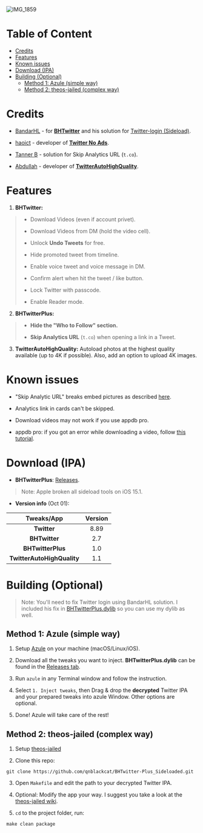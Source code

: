 ![IMG_1859](https://user-images.githubusercontent.com/52943116/134367319-9e7bca79-4947-46b7-b8ab-d65189bd2d04.PNG)


# Table of Content

* [Credits](#credits)
* [Features](#features)
* [Known issues](#known-issues)
* [Download (IPA)](#download-ipa)
* [Building (Optional)](#building-optional)
   * [Method 1: Azule (simple way)](#method-1-azule-simple-way)
   * [Method 2: theos-jailed (complex way)](#method-2-theos-jailed-complex-way)


# Credits

- [BandarHL](https://twitter.com/bandarhl?s=21) - for [**BHTwitter**](https://github.com/BandarHL/BHTwitter) and his solution for [Twitter-login (Sideload)](https://gist.github.com/e99a4ab4afb3f74f29c9525684092563).

- [haoict](https://twitter.com/haoict?s=21) - developer of [**Twitter No Ads**](https://github.com/haoict/twitter-no-ads).

- [Tanner B](https://twitter.com/NSExceptional) - solution for Skip Analytics URL (`t.co`).

- [Abdullah](https://twitter.com/m3rfwsh?s=21) - developer of [**TwitterAutoHighQuality**](https://moreinfo.thebigboss.org/moreinfo/depiction.php?file=twitterauto4kDp).


# Features

1. **BHTwitter:**

> - Download Videos (even if account privet).
>
> - Download Videos from DM (hold the video cell).
> 
> - Unlock **Undo Tweets** for free.
>
> - Hide promoted tweet from timeline.
>
> - Enable voice tweet and voice message in DM.
>
> - Confirm alert when hit the tweet / like button.
>
> - Lock Twitter with passcode.
>
> - Enable Reader mode.

2. **BHTwitterPlus:**

> - **Hide the "Who to Follow" section.**
>
> - **Skip Analytics URL** (`t.co`) when opening a link in a Tweet.

3. **TwitterAutoHighQuality:** Autoload photos at the highest quality available (up to 4K if possible). Also, add an option to upload 4K images.


# Known issues

- "Skip Analytic URL" breaks embed pictures as described [here](https://github.com/haoict/twitter-no-ads/issues/15).

- Analytics link in cards can't be skipped.

- Download videos may not work if you use appdb pro.

- appdb pro: if you got an error while downloading a video, follow [this tutorial](https://www.reddit.com/r/sideloaded/comments/pub39h/guide_how_to_fix_uyouuyou_download_not_working/).


# Download (IPA)

- **BHTwitterPlus**: [Releases](https://github.com/qnblackcat/BHTwitter-Plus_Sideloaded/releases/).

> Note: Apple broken all sideload tools on iOS 15.1.

- **Version info** (Oct 01):

| **Tweaks/App**| **Version**  |
| :-----------: | :-----------:|
| **Twitter** | 8.89 |
| **BHTwitter** | 2.7 |
| **BHTwitterPlus** | 1.0 |
| **TwitterAutoHighQuality** | 1.1 |


# Building (Optional)

> Note: You'll need to fix Twitter login using BandarHL solution. I included his fix in [BHTwitterPlus.dylib](https://github.com/qnblackcat/BHTwitter-Plus_Sideloaded/releases/) so you can use my dylib as well.

## Method 1: Azule (simple way)

1. Setup [Azule](https://github.com/Al4ise/Azule) on your machine (macOS/Linux/iOS).

2. Download all the tweaks you want to inject. **BHTwitterPlus.dylib** can be found in the [Releases tab](https://github.com/qnblackcat/BHTwitter-Plus_Sideloaded/releases/).

3. Run `azule` in any Terminal window and follow the instruction.

4. Select `1. Inject tweaks`, then Drag & drop the **decrypted** Twitter IPA and your prepared tweaks into azule Window. Other options are optional.

5. Done! Azule will take care of the rest!


## Method 2: theos-jailed (complex way)

1. Setup [theos-jailed](https://github.com/kabiroberai/theos-jailed/wiki/Installation)

2. Clone this repo:

```
git clone https://github.com/qnblackcat/BHTwitter-Plus_Sideloaded.git
```

3. Open `Makefile` and edit the path to your decrypted Twitter IPA. 

4. Optional: Modify the app your way. I suggest you take a look at the [theos-jailed wiki](https://github.com/kabiroberai/theos-jailed/wiki/Usage).

5. `cd` to the project folder, run:
```
make clean package
```
